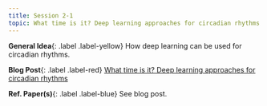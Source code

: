 ```yaml
---
title: Session 2-1
topic: What time is it? Deep learning approaches for circadian rhythms
---
```




**General Idea**{: .label .label-yellow}
How deep learning can be used for circadian rhythms.

**Blog Post**{: .label .label-red}
[What time is it? Deep learning approaches for circadian rhythms](https://thevincentwagner.github.io/Blogs/2022/11/12/What-Time_is_it.html)

**Ref. Paper(s)**{: .label .label-blue}
See blog post.
